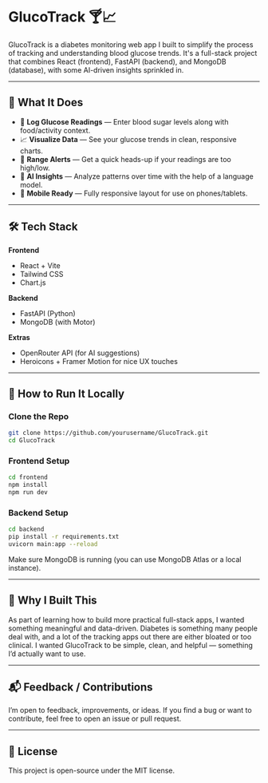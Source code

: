 # GlucoTrack 🍸📈

GlucoTrack is a diabetes monitoring web app I built to simplify the process of tracking and understanding blood glucose trends. It's a full-stack project that combines React (frontend), FastAPI (backend), and MongoDB (database), with some AI-driven insights sprinkled in.

---

## 🚀 What It Does

* 📌 **Log Glucose Readings** — Enter blood sugar levels along with food/activity context.
* 📈 **Visualize Data** — See your glucose trends in clean, responsive charts.
* 🔔 **Range Alerts** — Get a quick heads-up if your readings are too high/low.
* 🧠 **AI Insights** — Analyze patterns over time with the help of a language model.
* 📱 **Mobile Ready** — Fully responsive layout for use on phones/tablets.

---

## 🛠️ Tech Stack

**Frontend**

* React + Vite
* Tailwind CSS
* Chart.js

**Backend**

* FastAPI (Python)
* MongoDB (with Motor)

**Extras**

* OpenRouter API (for AI suggestions)
* Heroicons + Framer Motion for nice UX touches

---

## 🧪 How to Run It Locally

### Clone the Repo

```bash
git clone https://github.com/yourusername/GlucoTrack.git
cd GlucoTrack
```

### Frontend Setup

```bash
cd frontend
npm install
npm run dev
```

### Backend Setup

```bash
cd backend
pip install -r requirements.txt
uvicorn main:app --reload
```

Make sure MongoDB is running (you can use MongoDB Atlas or a local instance).

---

## 📌 Why I Built This

As part of learning how to build more practical full-stack apps, I wanted something meaningful and data-driven. Diabetes is something many people deal with, and a lot of the tracking apps out there are either bloated or too clinical. I wanted GlucoTrack to be simple, clean, and helpful — something I’d actually want to use.

---

## 📬 Feedback / Contributions

I’m open to feedback, improvements, or ideas. If you find a bug or want to contribute, feel free to open an issue or pull request.

---

## 💾 License

This project is open-source under the MIT license.
